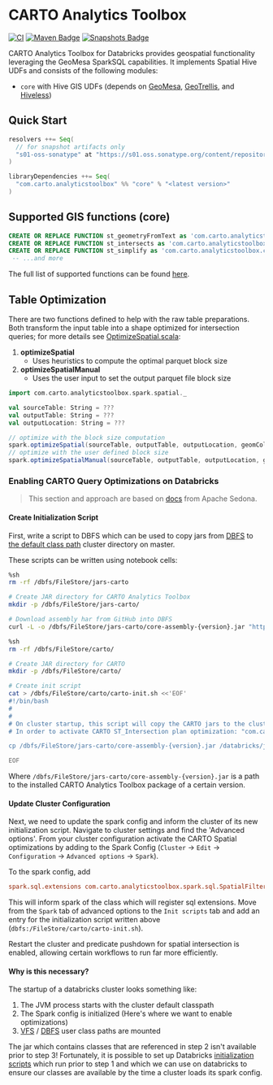 # CARTO Analytics Toolbox

[![CI](https://github.com/cartodb/analytics-toolbox-databricks/actions/workflows/ci.yml/badge.svg)](https://github.com/cartodb/analytics-toolbox-databricks/actions/workflows/ci.yml)
[![Maven Badge](https://img.shields.io/maven-central/v/com.carto.analyticstoolbox/core_2.12?color=blue)](https://search.maven.org/search?q=g:com.carto.analyticstoolbox%20and%20core)
[![Snapshots Badge](https://img.shields.io/nexus/s/https/s01.oss.sonatype.org/com.carto.analyticstoolbox/core_2.12)](https://s01.oss.sonatype.org/content/repositories/snapshots/com/carto/analyticstoolbox/core_2.12/)

CARTO Analytics Toolbox for Databricks provides geospatial functionality leveraging the GeoMesa SparkSQL capabilities. It implements Spatial Hive UDFs and consists of the following modules:

* `core` with Hive GIS UDFs (depends on [GeoMesa](https://github.com/locationtech/geomesa), [GeoTrellis](https://github.com/locationtech/geotrellis), and [Hiveless](https://github.com/azavea/hiveless))

## Quick Start

```scala
resolvers ++= Seq(
  // for snapshot artifacts only
  "s01-oss-sonatype" at "https://s01.oss.sonatype.org/content/repositories/snapshots"
)

libraryDependencies ++= Seq(
  "com.carto.analyticstoolbox" %% "core" % "<latest version>"
)
```

## Supported GIS functions (core)

```sql
CREATE OR REPLACE FUNCTION st_geometryFromText as 'com.carto.analyticstoolbox.core.ST_GeomFromWKT';
CREATE OR REPLACE FUNCTION st_intersects as 'com.carto.analyticstoolbox.core.ST_Intersects';
CREATE OR REPLACE FUNCTION st_simplify as 'com.carto.analyticstoolbox.core.ST_Simplify';
 -- ...and more
```

The full list of supported functions can be found [here](./core/sql/createUDFs.sql).

## Table Optimization

There are two functions defined to help with the raw table preparations. Both transform the input table 
into a shape optimized for intersection queries; for more details see [OptimizeSpatial.scala](./core/src/main/scala/com/carto/analyticstoolbox/spark/spatial/OptimizeSpatial.scala):

1. **optimizeSpatial**
   * Uses heuristics to compute the optimal parquet block size
2. **optimizeSpatialManual**
   * Uses the user input to set the output parquet file block size

```scala
import com.carto.analyticstoolbox.spark.spatial._

val sourceTable: String = ???
val outputTable: String = ???
val outputLocation: String = ???

// optimize with the block size computation 
spark.optimizeSpatial(sourceTable, outputTable, outputLocation, geomColumn = "bbox")
// optimize with the user defined block size
spark.optimizeSpatialManual(sourceTable, outputTable, outputLocation, geomColumn = "bbox", blockSize = 20097000)
```

### Enabling CARTO Query Optimizations on Databricks

> This section and approach are based on [docs](https://sedona.apache.org/setup/databricks/)
> from Apache Sedona.

#### Create Initialization Script

First, write a script to DBFS which can be used to copy jars from
[DBFS](https://docs.databricks.com/data/databricks-file-system.html) to
[the default class path](https://kb.databricks.com/libraries/replace-default-jar-new-jar.html)
cluster directory on master.

These scripts can be written using notebook cells:

```bash
%sh 
rm -rf /dbfs/FileStore/jars-carto

# Create JAR directory for CARTO Analytics Toolbox
mkdir -p /dbfs/FileStore/jars-carto/

# Download assembly har from GitHub into DBFS
curl -L -o /dbfs/FileStore/jars-carto/core-assembly-{version}.jar "https://github.com/CartoDB/analytics-toolbox-databricks/releases/download/v{version}/core-assembly-{version}.jar"
```

```bash
%sh 
rm -rf /dbfs/FileStore/carto/

# Create JAR directory for CARTO
mkdir -p /dbfs/FileStore/carto/

# Create init script
cat > /dbfs/FileStore/carto/carto-init.sh <<'EOF'
#!/bin/bash
#
# 
# On cluster startup, this script will copy the CARTO jars to the cluster's default jar directory.
# In order to activate CARTO ST_Intersection plan optimization: "com.carto.analyticstoolbox.spark.sql.rules.SpatialFilterPushdownRules"

cp /dbfs/FileStore/jars-carto/core-assembly-{version}.jar /databricks/jars

EOF
```

Where `/dbfs/FileStore/jars-carto/core-assembly-{version}.jar` is a path to the installed CARTO Analytics Toolbox
package of a certain version.

#### Update Cluster Configuration

Next, we need to update the spark config and inform the cluster of its new initialization script.
Navigate to cluster settings and find the 'Advanced options'. From your cluster configuration
activate the CARTO Spatial optimizations by adding to the Spark Config
(`Cluster` -> `Edit` -> `Configuration` -> `Advanced options` -> `Spark`).

To the spark config, add
```cfg
spark.sql.extensions com.carto.analyticstoolbox.spark.sql.SpatialFilterPushdownOptimizations
```

This will inform spark of the class which will register sql extensions. Move from the `Spark` tab
of advanced options to the `Init scripts` tab and add an entry for the initialization script
written above (`dbfs:/FileStore/carto/carto-init.sh`).

Restart the cluster and predicate pushdown for spatial intersection is enabled,
allowing certain workflows to run far more efficiently.

#### Why is this necessary?

The startup of a databricks cluster looks something like:

1. The JVM process starts with the cluster default classpath
2. The Spark config is initialized (Here's where we want to enable optimizations)
3. [VFS](https://commons.apache.org/proper/commons-vfs/) / [DBFS](https://docs.databricks.com/data/databricks-file-system.html) user class paths are mounted

The jar which contains classes that are referenced in step 2 isn't available prior to step 3!
Fortunately, it is possible to set up Databricks
[initialization scripts](https://docs.databricks.com/clusters/init-scripts.html)
which run prior to step 1 and which we can use on databricks to ensure our classes are
available by the time a cluster loads its spark config.

